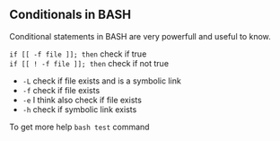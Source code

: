 ## Conditionals in BASH

Conditional statements in BASH are very powerfull and useful to know.

`if [[ -f file ]]; then` check if true <br>
`if [[ ! -f file ]]; then` check if not true

- `-L` check if file exists and is a symbolic link
- `-f` check if file exists
- `-e` I think also check if file exists
- `-h` check if symbolic link exists

To get more help `bash test` command
